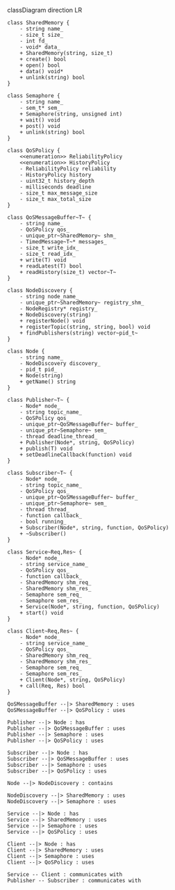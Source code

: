 classDiagram
    direction LR
    
    class SharedMemory {
        - string name_
        - size_t size_
        - int fd_
        - void* data_
        + SharedMemory(string, size_t)
        + create() bool
        + open() bool
        + data() void*
        + unlink(string) bool
    }
    
    class Semaphore {
        - string name_
        - sem_t* sem_
        + Semaphore(string, unsigned int)
        + wait() void
        + post() void
        + unlink(string) bool
    }
    
    class QoSPolicy {
        <<enumeration>> ReliabilityPolicy
        <<enumeration>> HistoryPolicy
        - ReliabilityPolicy reliability
        - HistoryPolicy history
        - uint32_t history_depth
        - milliseconds deadline
        - size_t max_message_size
        - size_t max_total_size
    }
    
    class QoSMessageBuffer~T~ {
        - string name_
        - QoSPolicy qos_
        - unique_ptr~SharedMemory~ shm_
        - TimedMessage~T~* messages_
        - size_t write_idx_
        - size_t read_idx_
        + write(T) void
        + readLatest(T) bool
        + readHistory(size_t) vector~T~
    }
    
    class NodeDiscovery {
        - string node_name_
        - unique_ptr~SharedMemory~ registry_shm_
        - NodeRegistry* registry_
        + NodeDiscovery(string)
        + registerNode() void
        + registerTopic(string, string, bool) void
        + findPublishers(string) vector~pid_t~
    }
    
    class Node {
        - string name_
        - NodeDiscovery discovery_
        - pid_t pid_
        + Node(string)
        + getName() string
    }
    
    class Publisher~T~ {
        - Node* node_
        - string topic_name_
        - QoSPolicy qos_
        - unique_ptr~QoSMessageBuffer~ buffer_
        - unique_ptr~Semaphore~ sem_
        - thread deadline_thread_
        + Publisher(Node*, string, QoSPolicy)
        + publish(T) void
        + setDeadlineCallback(function) void
    }
    
    class Subscriber~T~ {
        - Node* node_
        - string topic_name_
        - QoSPolicy qos_
        - unique_ptr~QoSMessageBuffer~ buffer_
        - unique_ptr~Semaphore~ sem_
        - thread thread_
        - function callback_
        - bool running_
        + Subscriber(Node*, string, function, QoSPolicy)
        + ~Subscriber()
    }
    
    class Service~Req,Res~ {
        - Node* node_
        - string service_name_
        - QoSPolicy qos_
        - function callback_
        - SharedMemory shm_req_
        - SharedMemory shm_res_
        - Semaphore sem_req_
        - Semaphore sem_res_
        + Service(Node*, string, function, QoSPolicy)
        + start() void
    }
    
    class Client~Req,Res~ {
        - Node* node_
        - string service_name_
        - QoSPolicy qos_
        - SharedMemory shm_req_
        - SharedMemory shm_res_
        - Semaphore sem_req_
        - Semaphore sem_res_
        + Client(Node*, string, QoSPolicy)
        + call(Req, Res) bool
    }
    
    QoSMessageBuffer --|> SharedMemory : uses
    QoSMessageBuffer --|> QoSPolicy : uses
    
    Publisher --|> Node : has
    Publisher --|> QoSMessageBuffer : uses
    Publisher --|> Semaphore : uses
    Publisher --|> QoSPolicy : uses
    
    Subscriber --|> Node : has
    Subscriber --|> QoSMessageBuffer : uses
    Subscriber --|> Semaphore : uses
    Subscriber --|> QoSPolicy : uses
    
    Node --|> NodeDiscovery : contains
    
    NodeDiscovery --|> SharedMemory : uses
    NodeDiscovery --|> Semaphore : uses
    
    Service --|> Node : has
    Service --|> SharedMemory : uses
    Service --|> Semaphore : uses
    Service --|> QoSPolicy : uses
    
    Client --|> Node : has
    Client --|> SharedMemory : uses
    Client --|> Semaphore : uses
    Client --|> QoSPolicy : uses
    
    Service -- Client : communicates with
    Publisher -- Subscriber : communicates with
